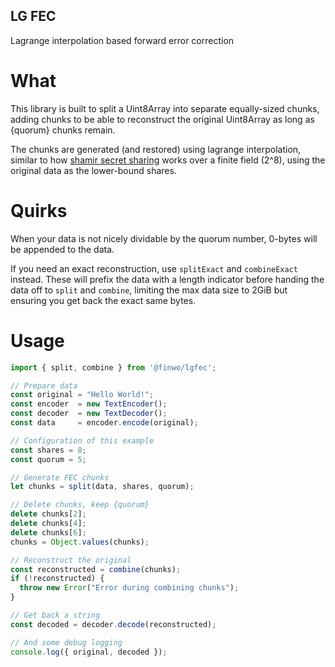 LG FEC
------

Lagrange interpolation based forward error correction

What
====

This library is built to split a Uint8Array into separate equally-sized chunks, adding chunks to be able to reconstruct
the original Uint8Array as long as {quorum} chunks remain.

The chunks are generated (and restored) using lagrange interpolation, similar to how
[shamir secret sharing](https://en.wikipedia.org/wiki/Shamir%27s_secret_sharing) works over a finite field (2^8), using
the original data as the lower-bound shares.

Quirks
======

When your data is not nicely dividable by the quorum number, 0-bytes will be appended to the data.

If you need an exact reconstruction, use `splitExact` and `combineExact` instead. These will prefix the data with a
length indicator before handing the data off to `split` and `combine`, limiting the max data size to 2GiB but ensuring
you get back the exact same bytes.

Usage
=====

```typescript
import { split, combine } from '@finwo/lgfec';

// Prepare data
const original = "Hello World!";
const encoder  = new TextEncoder();
const decoder  = new TextDecoder();
const data     = encoder.encode(original);

// Configuration of this example
const shares = 8;
const quorum = 5;

// Generate FEC chunks
let chunks = split(data, shares, quorum);

// Delete chunks, keep {quorum}
delete chunks[2];
delete chunks[4];
delete chunks[6];
chunks = Object.values(chunks);

// Reconstruct the original
const reconstructed = combine(chunks);
if (!reconstructed) {
  throw new Error("Error during combining chunks");
}

// Get back a string
const decoded = decoder.decode(reconstructed);

// And some debug logging
console.log({ original, decoded });
```
